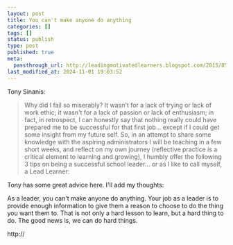 ```yaml
---
layout: post
title: You can't make anyone do anything
categories: []
tags: []
status: publish
type: post
published: true
meta:
  passthrough_url: http://leadingmotivatedlearners.blogspot.com/2015/05/want-to-lead.html?m=1
last_modified_at: 2024-11-01 19:03:52
---
```


Tony Sinanis:


>Why did I fail so miserably? It wasn't for a lack of trying or lack of work ethic; it wasn't for a lack of passion or lack of enthusiasm; in fact, in retrospect, I can honestly say that nothing really could have prepared me to be successful for that first job... except if I could get some insight from my future self. So, in an attempt to share some knowledge with the aspiring administrators I will be teaching in a few short weeks, and reflect on my own journey (reflective practice is a critical element to learning and growing), I humbly offer the following 3 tips on being a successful school leader... or as I like to call myself, a Lead Learner:



Tony has some great advice here. I'll add my thoughts:


As a leader, you can't make anyone do anything. Your job as a leader is to provide enough information to give them a reason to choose to do the thing you want them to. That is not only a hard lesson to learn, but a hard thing to do. The good news is, we can do hard things.


http://
